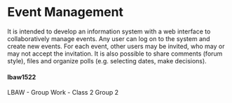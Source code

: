# Event Management

It is intended to develop an information system with a web interface to collaboratively manage events. Any user can log on to the system and create new events. For each event, other users may be invited, who may or may not accept the invitation. It is also possible to share comments (forum style), files and organize polls (e.g. selecting dates, make decisions).

#### lbaw1522
LBAW - Group Work - Class 2 Group 2
